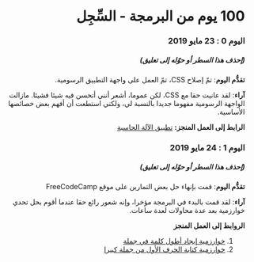 <div dir="rtl">

# 100 يوم من البرمجة - السِّجِل 

### اليوم 0 : 23 مايو 2019

##### (إحذف هذا السطر أو حوّله إلى تعليق)

**تقدُّم اليوم**: تمّ إصلاح CSS، تمّ العمل على واجهة التطبيق الرسومية.

**آراء**: لقد عانيت حقا مع CSS، لكن عموما، أشعر أنني أتحسن فيه شيئا فشيئا. مازالت الواجهة الرسومية مفهوما جديدا بالنسبة لي، ولكني استطعت أن أفهم بعض خصائصها الأساسية.

**الرابط إلى العمل المنجز:** [تطبيق الآلة الحاسبة](http://www.example.com)

### اليوم 1 : 24 مايو 2019

##### (إحذف هذا السطر أو حوّله إلى تعليق)

**تقدُّم اليوم**: قمت بإنهاء حل بعض التمارين على موقع FreeCodeCamp  

**آراء**: لقد قمت بالبدء في البرمجة مؤخرا، وإنه شعور رائع حقا عندما أقوم بحل تحدي خوارزمية بعد عدة محاولات لعدة ساعات. 

**الروابط إلى العمل المنجز**
1. [خوارزمية إيجاد أطول كلمة في جملة](https://www.freecodecamp.com/challenges/find-the-longest-word-in-a-string)
2. [خوارزمية كتابة الحرف الأول من جملة كبيرا](https://www.freecodecamp.com/challenges/title-case-a-sentence)
</div>
